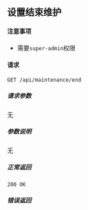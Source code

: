 ## 设置结束维护

#### 注意事项

- 需要`super-admin`权限

#### 请求

```
GET /api/maintenance/end
```

##### 请求参数

无

##### 参数说明

无

##### 正常返回

```
200 OK
```

##### 错误返回
